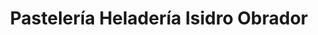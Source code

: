 ---
title: "Pastelería Heladería Isidro Obrador"
url: /santo-domingo-de-la-calzada/pasteleria-heladeria-isidro-obrador/
shop: pastelería
---